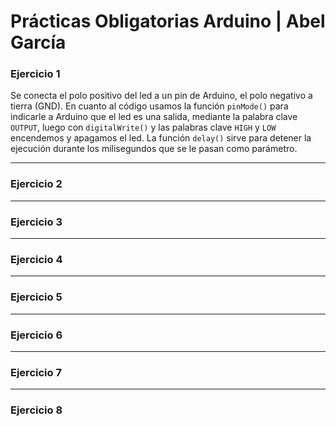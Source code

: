 # Prácticas Obligatorias Arduino | Abel García


### Ejercicio 1
Se conecta el polo positivo del led a un pin de Arduino, el polo negativo a tierra (GND).
En cuanto al código usamos la función `pinMode()` para indicarle a Arduino que el led es una salida, mediante la palabra clave `OUTPUT`, luego con `digitalWrite()` y las palabras clave `HIGH` y `LOW` encendemos y apagamos el led. La función `delay()` sirve para detener la ejecución durante los milisegundos que se le pasan como parámetro. 
***
### Ejercicio 2
***
### Ejercicio 3
***
### Ejercicio 4
***

### Ejercicio 5
***

### Ejercicio 6
***

### Ejercicio 7
***

### Ejercicio 8